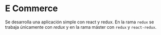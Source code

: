 # E Commerce

Se desarrolla una aplicación simple con react y redux. En la rama `redux` se trabaja únicamente con _redux_ y en la rama máster con `redux` y `react-redux`.